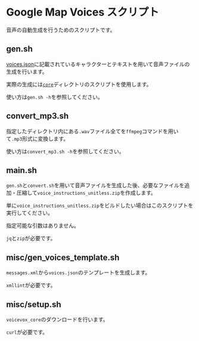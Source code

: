 # Google Map Voices スクリプト

音声の自動生成を行うためのスクリプトです。

## gen.sh

[voices.json](../data/voices.json)に記載されているキャラクターとテキストを用いて音声ファイルの生成を行います。

実際の生成には[`core`](../core)ディレクトリのスクリプトを使用します。

使い方は`gen.sh -h`を参照してください。

## convert_mp3.sh

指定したディレクトリ内にある`.wav`ファイル全てを`ffmpeg`コマンドを用いて`.mp3`形式に変換します。

使い方は`convert_mp3.sh -h`を参照してください。

## main.sh

`gen.sh`と`convert.sh`を用いて音声ファイルを生成した後、必要なファイルを追加・圧縮して`voice_instructions_unitless.zip`を作成します。

単に`voice_instructions_unitless.zip`をビルドしたい場合はこのスクリプトを実行してください。

指定可能な引数はありません。

`jq`と`zip`が必要です。

## misc/gen_voices_template.sh

`messages.xml`から`voices.json`のテンプレートを生成します。

`xmllint`が必要です。

## misc/setup.sh

`voicevox_core`のダウンロードを行います。

`curl`が必要です。
